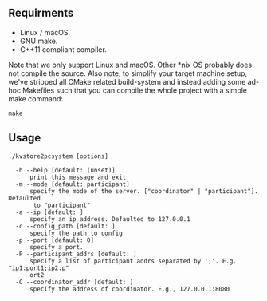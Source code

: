 

## Requirments

- Linux / macOS.
- GNU make.
- C++11 compliant compiler.

Note that we only support Linux and macOS. Other *nix OS probably does not compile the source. 
Also note, to simplify your target machine setup, we've stripped all CMake related build-system and instead adding some ad-hoc Makefiles such that you can compile the whole project with a simple make command:

```
make
```

## Usage

```
./kvstore2pcsystem [options]

  -h --help [default: (unset)]
      print this message and exit
  -m --mode [default: participant]
      specify the mode of the server. ["coordinator" | "participant"]. Defaulted
       to "participant"
  -a --ip [default: ]
      specify an ip address. Defaulted to 127.0.0.1
  -c --config_path [default: ]
      specify the path to config
  -p --port [default: 0]
      specify a port.
  -P --participant_addrs [default: ]
      specify a list of participant addrs separated by ';'. E.g. "ip1:port1;ip2:p"
      ort2
  -C --coordinator_addr [default: ]
      specify the address of coordinator. E.g., 127.0.0.1:8080
```

